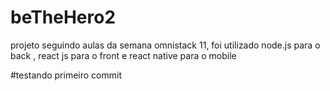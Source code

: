 # beTheHero2
projeto seguindo aulas da semana omnistack 11,  foi utilizado node.js para o back , react js para o front e react native para o mobile


#testando primeiro commit
